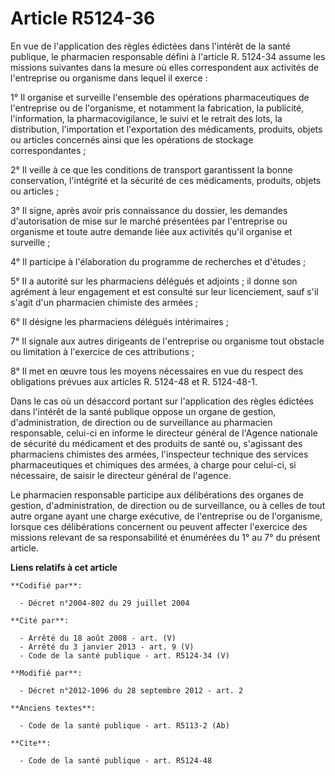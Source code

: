 # Article R5124-36

En vue de l'application des règles édictées dans l'intérêt de la santé publique, le pharmacien responsable défini à l'article
R. 5124-34 assume les missions suivantes dans la mesure où elles correspondent aux activités de l'entreprise ou organisme
dans lequel il exerce : 

1° Il organise et surveille l'ensemble des opérations pharmaceutiques de l'entreprise ou de l'organisme, et notamment la
fabrication, la publicité, l'information, la pharmacovigilance, le suivi et le retrait des lots, la distribution,
l'importation et l'exportation des médicaments, produits, objets ou articles concernés ainsi que les opérations de stockage
correspondantes ; 

2° Il veille à ce que les conditions de transport garantissent la bonne conservation, l'intégrité et la sécurité de ces
médicaments, produits, objets ou articles ; 

3° Il signe, après avoir pris connaissance du dossier, les demandes d'autorisation de mise sur le marché présentées par
l'entreprise ou organisme et toute autre demande liée aux activités qu'il organise et surveille ; 

4° Il participe à l'élaboration du programme de recherches et d'études ; 

5° Il a autorité sur les pharmaciens délégués et adjoints ; il donne son agrément à leur engagement et est consulté sur leur
licenciement, sauf s'il s'agit d'un pharmacien chimiste des armées ; 

6° Il désigne les pharmaciens délégués intérimaires ; 

7° Il signale aux autres dirigeants de l'entreprise ou organisme tout obstacle ou limitation à l'exercice de ces
attributions ; 

8° Il met en œuvre tous les moyens nécessaires en vue du respect des obligations prévues aux articles R. 5124-48 et R.
5124-48-1. 

Dans le cas où un désaccord portant sur l'application des règles édictées dans l'intérêt de la santé publique oppose un
organe de gestion, d'administration, de direction ou de surveillance au pharmacien responsable, celui-ci en informe le
directeur général de l'Agence nationale de sécurité du médicament et des produits de santé ou, s'agissant des pharmaciens
chimistes des armées, l'inspecteur technique des services pharmaceutiques et chimiques des armées, à charge pour celui-ci, si
nécessaire, de saisir le directeur général de l'agence. 

Le pharmacien responsable participe aux délibérations des organes de gestion, d'administration, de direction ou de
surveillance, ou à celles de tout autre organe ayant une charge exécutive, de l'entreprise ou de l'organisme, lorsque ces
délibérations concernent ou peuvent affecter l'exercice des missions relevant de sa responsabilité et énumérées du 1° au 7°
du présent article.

**Liens relatifs à cet article**

	**Codifié par**:

	  - Décret n°2004-802 du 29 juillet 2004

	**Cité par**:

	  - Arrêté du 18 août 2008 - art. (V)
	  - Arrêté du 3 janvier 2013 - art. 9 (V)
	  - Code de la santé publique - art. R5124-34 (V)

	**Modifié par**:

	  - Décret n°2012-1096 du 28 septembre 2012 - art. 2

	**Anciens textes**:

	  - Code de la santé publique - art. R5113-2 (Ab)

	**Cite**:

	  - Code de la santé publique - art. R5124-48
